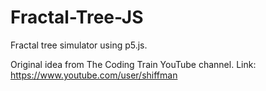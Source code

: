 # Fractal-Tree-JS
Fractal tree simulator using p5.js. 

Original idea from The Coding Train YouTube channel.
Link: https://www.youtube.com/user/shiffman

